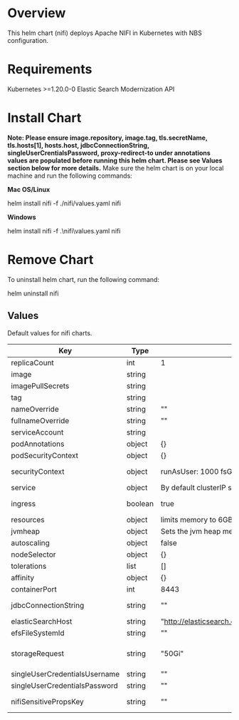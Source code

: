 # Overview

This helm chart (nifi) deploys Apache NIFI in Kubernetes with NBS configuration.

# Requirements

Kubernetes >=1.20.0-0
Elastic Search
Modernization API

# Install Chart
**Note: Please ensure image.repository, image.tag, tls.secretName, tls.hosts[1], hosts.host, jdbcConnectionString, singleUserCrentialsPassword, proxy-redirect-to under annotations values are populated before running this helm chart. Please see Values section below for more details.**
Make sure the helm chart is on your local machine and run the following commands:

**Mac OS/Linux**

helm install nifi -f ./nifi/values.yaml nifi

**Windows**

helm install nifi -f .\nifi\values.yaml nifi

# Remove Chart
To uninstall helm chart, run the following command:

helm uninstall nifi

## Values

Default values for nifi charts.

| Key | Type | Default | Description | Required |
| -------------- | -------------- | -------------- | -------------- | -------------- |
| replicaCount | int | 1 | Number of Pods maintained. Defaulted to 1 | N |
| image | string |  |  Nifi container image. Needs to point to the latest image from the public repository  | N |
| imagePullSecrets | string |  | Secrets for build image. Not required if pulling from public repository  | N |
| tag | string |  | Point to release tag that needs to be installed with NBS. This is required  | N |
| nameOverride | string | "" | replaces name of chart on install | N |
| fullnameOverride | string | "" | replaces full generated name on install | N |
| serviceAccount | string |  | Used to created a service account. Not required. | N |
| podAnnotations | object | {} | Attach metadata. Not required. | N |
| podSecurityContext | object | {} | Defines privilege and access control. Not Required | N |
| securityContext | object | runAsUser: 1000 fsGroup: 1000 | Defines privilege and access control. The default security context defines the user permissions required to run the elastic search service. | N |
| service | object | By default clusterIP service with ports 8443 | Configures service ClusterIP | N |
| ingress | boolean | true | Creation of Ingress resource with NGINX. Populate the correct annotations for proxy-redirect-to, tls, hosts |
| resources | object | limits memory to 6GB | Enable default resources | N |
| jvmheap | object | Sets the jvm heap memory for NIFI | set to 4GB init and max size | N |
| autoscaling | object | false | Kubernetes POD autoscaler | N |
| nodeSelector | object | {} | Node assignment to Pod | N |
| tolerations | list | [] | Set Pod tolerations | N |
| affinity | object | {} | Define needed constraints | N |
| containerPort | int | 8443 | Set container port | N |
| jdbcConnectionString | string | "" | Java database connection. Please populate the correct NBS_ODSE database connection string with credentials.  See values.yaml for descriptions of supplied values. | Y |
| elasticSearchHost | string | "http://elasticsearch.default.svc.cluster.local:9200" | Elastic search host | N |
| efsFileSystemId | string | "" | EFS ID | Y |
| storageRequest | string | "50Gi" | Storage size of NiFi Stage,Database_Repository,Flowfile_Repository,Content_Repository,Provenance_Repository and Logs directories | N |
| singleUserCredentialsUsername | string | "" | Set the NIFI username for NIFI UI | Y |
| singleUserCredentialsPassword | string | "" | Set the NIFI password for NIFI UI | Y |
| nifiSensitivePropsKey | string | "" | Set the NIFI Sensitive Props Key. Specifies the source string used to derive an encryption key.| Y |